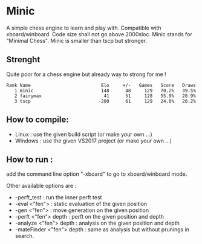 # Minic
A simple chess engine to learn and play with.
Compatible with xboard/winboard.
Code size shall not go above 2000sloc.
Minic stands for "Minimal Chess".
Minic is smaller than tscp but stronger.

## Strenght
Quite poor for a chess engine but already way to strong for me !

```
Rank Name                          Elo     +/-   Games   Score   Draws
   1 minic                         148      48     129   70.2%   39.5%
   2 fairymax                       41      51     128   55.9%   28.9%
   3 tscp                         -200      61     129   24.0%   20.2%
```

## How to compile:
* Linux : use the given build script (or make your own ...)
* Windows : use the given VS2017 project (or make your own ...)

## How to run :
add the command line option "-xboard" to go to xboard/winboard mode.

Other available options are :
* -perft_test : run the inner perft test
* -eval <"fen"> : static evaluation of the given position
* -gen <"fen"> : move generation on the given position
* -perft <"fen"> depth : perft on the given position and depth
* -analyze <"fen"> depth : analysis on the given position and depth
* -mateFinder <"fen"> depth : same as analysis but without prunings in search.

